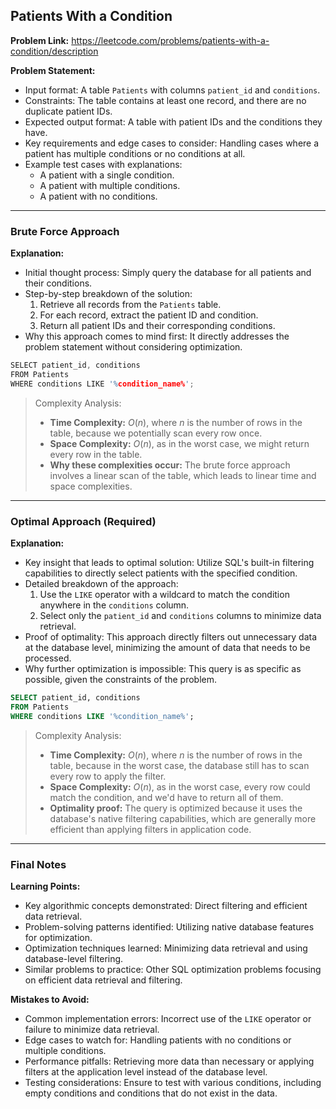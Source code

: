 ## Patients With a Condition
**Problem Link:** https://leetcode.com/problems/patients-with-a-condition/description

**Problem Statement:**
- Input format: A table `Patients` with columns `patient_id` and `conditions`.
- Constraints: The table contains at least one record, and there are no duplicate patient IDs.
- Expected output format: A table with patient IDs and the conditions they have.
- Key requirements and edge cases to consider: Handling cases where a patient has multiple conditions or no conditions at all.
- Example test cases with explanations: 
  - A patient with a single condition.
  - A patient with multiple conditions.
  - A patient with no conditions.

---

### Brute Force Approach

**Explanation:**
- Initial thought process: Simply query the database for all patients and their conditions.
- Step-by-step breakdown of the solution:
  1. Retrieve all records from the `Patients` table.
  2. For each record, extract the patient ID and condition.
  3. Return all patient IDs and their corresponding conditions.
- Why this approach comes to mind first: It directly addresses the problem statement without considering optimization.

```cpp
SELECT patient_id, conditions 
FROM Patients 
WHERE conditions LIKE '%condition_name%';
```

> Complexity Analysis:
> - **Time Complexity:** $O(n)$, where $n$ is the number of rows in the table, because we potentially scan every row once.
> - **Space Complexity:** $O(n)$, as in the worst case, we might return every row in the table.
> - **Why these complexities occur:** The brute force approach involves a linear scan of the table, which leads to linear time and space complexities.

---

### Optimal Approach (Required)

**Explanation:**
- Key insight that leads to optimal solution: Utilize SQL's built-in filtering capabilities to directly select patients with the specified condition.
- Detailed breakdown of the approach:
  1. Use the `LIKE` operator with a wildcard to match the condition anywhere in the `conditions` column.
  2. Select only the `patient_id` and `conditions` columns to minimize data retrieval.
- Proof of optimality: This approach directly filters out unnecessary data at the database level, minimizing the amount of data that needs to be processed.
- Why further optimization is impossible: This query is as specific as possible, given the constraints of the problem.

```sql
SELECT patient_id, conditions 
FROM Patients 
WHERE conditions LIKE '%condition_name%';
```

> Complexity Analysis:
> - **Time Complexity:** $O(n)$, where $n$ is the number of rows in the table, because in the worst case, the database still has to scan every row to apply the filter.
> - **Space Complexity:** $O(n)$, as in the worst case, every row could match the condition, and we'd have to return all of them.
> - **Optimality proof:** The query is optimized because it uses the database's native filtering capabilities, which are generally more efficient than applying filters in application code.

---

### Final Notes

**Learning Points:**
- Key algorithmic concepts demonstrated: Direct filtering and efficient data retrieval.
- Problem-solving patterns identified: Utilizing native database features for optimization.
- Optimization techniques learned: Minimizing data retrieval and using database-level filtering.
- Similar problems to practice: Other SQL optimization problems focusing on efficient data retrieval and filtering.

**Mistakes to Avoid:**
- Common implementation errors: Incorrect use of the `LIKE` operator or failure to minimize data retrieval.
- Edge cases to watch for: Handling patients with no conditions or multiple conditions.
- Performance pitfalls: Retrieving more data than necessary or applying filters at the application level instead of the database level.
- Testing considerations: Ensure to test with various conditions, including empty conditions and conditions that do not exist in the data.